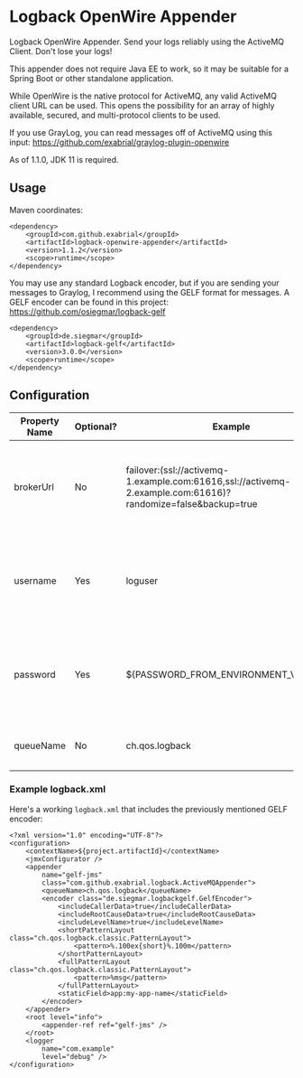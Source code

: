 # Logback OpenWire Appender
Logback OpenWire Appender. Send your logs reliably using the ActiveMQ Client. Don't lose your logs!

This appender does not require Java EE to work, so it may be suitable for a Spring Boot or other standalone application.

While OpenWire is the native protocol for ActiveMQ, any valid ActiveMQ client URL can be used. This opens the possibility for an array of highly available, secured, and multi-protocol clients to be used.

If you use GrayLog, you can read messages off of ActiveMQ using this input: https://github.com/exabrial/graylog-plugin-openwire

As of 1.1.0, JDK 11 is required.

## Usage

Maven coordinates:

```
<dependency>
	<groupId>com.github.exabrial</groupId>
	<artifactId>logback-openwire-appender</artifactId>
	<version>1.1.2</version>
	<scope>runtime</scope>
</dependency>
```

You may use any standard Logback encoder, but if you are sending your messages to Graylog, I recommend using the GELF format for messages. A GELF encoder can be found in this project: https://github.com/osiegmar/logback-gelf

```
<dependency>
	<groupId>de.siegmar</groupId>
	<artifactId>logback-gelf</artifactId>
	<version>3.0.0</version>
	<scope>runtime</scope>
</dependency>
```


## Configuration

| Property Name      | Optional? | Example                                                                                                      | Purpose                                                                             |
|--------------------|-----------|--------------------------------------------------------------------------------------------------------------|-------------------------------------------------------------------------------------|
| brokerUrl          | No        | failover:(ssl://activemq-1.example.com:61616,ssl://activemq-2.example.com:61616)?randomize=false&backup=true | The ActiveMQ client URL. Any valid ActiveMQ client URL can be used.                 |
| username           | Yes       | loguser                                                                                                      | The username to use to establish the connection to ActiveMQ                         |
| password           | Yes       | ${PASSWORD_FROM_ENVIRONMENT_VARIABLE}                                                                        | The password to use to establish the connection to ActiveMQ                         |
| queueName          | No        | ch.qos.logback                                                                                               | The Queue name to write logs to                                                     |

### Example logback.xml

Here's a working `logback.xml` that includes the previously mentioned GELF encoder:

```
<?xml version="1.0" encoding="UTF-8"?>
<configuration>
	<contextName>${project.artifactId}</contextName>
	<jmxConfigurator />
	<appender
		name="gelf-jms"
		class="com.github.exabrial.logback.ActiveMQAppender">
		<queueName>ch.qos.logback</queueName>
		<encoder class="de.siegmar.logbackgelf.GelfEncoder">
			<includeCallerData>true</includeCallerData>
			<includeRootCauseData>true</includeRootCauseData>
			<includeLevelName>true</includeLevelName>
			<shortPatternLayout class="ch.qos.logback.classic.PatternLayout">
				<pattern>%.100ex{short}%.100m</pattern>
			</shortPatternLayout>
			<fullPatternLayout class="ch.qos.logback.classic.PatternLayout">
				<pattern>%msg</pattern>
			</fullPatternLayout>
			<staticField>app:my-app-name</staticField>
		</encoder>
	</appender>
	<root level="info">
		<appender-ref ref="gelf-jms" />
	</root>
	<logger
		name="com.example"
		level="debug" />
</configuration>

```
